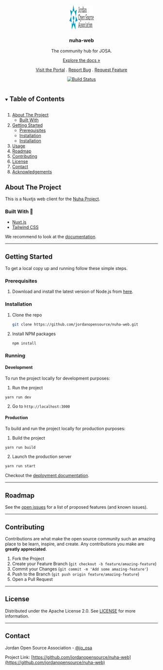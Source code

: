 <!-- PROJECT LOGO -->
<div align="center">
<a href="https://github.com/jordanopensource/nuha-web">
  <img src=".github/images/logo.svg" alt="Logo" width="80" height="80">
</a>

### nuha-web

The community hub for JOSA.

[Explore the docs »](https://github.com/jordanopensource/nuha-web)

[Visit the Portal]()
.
[Report Bug](https://github.com/jordanopensource/nuha-web/issues)
.
[Request Feature](https://github.com/jordanopensource/nuha-web/issues)

[![Build Status](https://builds.josa.ngo/api/badges/jordanopensource/nuha-web/status.svg?ref=refs/heads/main)](https://builds.josa.ngo/jordanopensource/nuha-web)

</div>

<!-- TABLE OF CONTENTS -->
<details open="open">
  <summary><h2 style="display: inline-block">Table of Contents</h2></summary>
  <ol>
    <li>
      <a href="#about-the-project">About The Project</a>
      <ul>
        <li><a href="#built-with">Built With</a></li>
      </ul>
    </li>
    <li>
      <a href="#getting-started">Getting Started</a>
      <ul>
        <li><a href="#prerequisites">Prerequisites</a></li>
        <li><a href="#installation">Installation</a></li>
        <li><a href="#running">Installation</a></li>
      </ul>
    </li>
    <li><a href="#usage">Usage</a></li>
    <li><a href="#roadmap">Roadmap</a></li>
    <li><a href="#contributing">Contributing</a></li>
    <li><a href="#license">License</a></li>
    <li><a href="#contact">Contact</a></li>
    <li><a href="#acknowledgements">Acknowledgements</a></li>
  </ol>
</details>

<!-- ABOUT THE PROJECT -->
## About The Project

This is a Nuxtjs web client for the [Nuha Project](https://nuha.josa.ngo).

### Built With 🤖

* [Nuxt.js](https://v3.nuxtjs.org/)
* [Tailwind CSS](https://tailwindcss.com/)

We recommend to look at the [documentation](https://v3.nuxtjs.org).

___

<!-- GETTING STARTED -->
## Getting Started

To get a local copy up and running follow these simple steps.

### Prerequisites

1. Download and install the latest version of Node.js from [here](https://nodejs.org/en/download/).

### Installation

1. Clone the repo

   ```sh
   git clone https://github.com/jordanopensource/nuha-web.git
   ```

2. Install NPM packages

   ```sh
   npm install
   ```

### Running

#### Development

To run the project locally for development purposes:

1. Run the project

```sh
yarn run dev
```

2. Go to `http://localhost:3000`

#### Production

To build and run the project locally for production purposes:

1. Build the project

```sh
yarn run build
```

2. Launch the production server

```sh
yarn run start
```

Checkout the [deployment documentation](https://v3.nuxtjs.org/docs/deployment).

___

<!-- ROADMAP -->
## Roadmap

See the [open issues](https://github.com/jordanopensource/portal-web/issues) for a list of proposed features (and known issues).

___

<!-- CONTRIBUTING -->
## Contributing

Contributions are what make the open source community such an amazing place to be learn, inspire, and create. Any contributions you make are **greatly appreciated**.

1. Fork the Project
2. Create your Feature Branch (`git checkout -b feature/amazing-feature`)
3. Commit your Changes (`git commit -m 'Add some amazing-feature'`)
4. Push to the Branch (`git push origin feature/amazing-feature`)
5. Open a Pull Request

___

<!-- LICENSE -->
## License

Distributed under the Apache License 2.0. See [LICENSE](LICENSE) for more information.

___

<!-- CONTACT -->
## Contact

Jordan Open Source Association - [@jo_osa](https://twitter.com/@jo_osa)

Project Link: [https://github.com/jordanopensource/nuha-web](https://github.com/jordanopensource/nuha-web)
